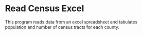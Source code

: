 # Read Census Excel

This program reads data from an excel spreadsheet and tabulates population and number of census tracts for each county.

